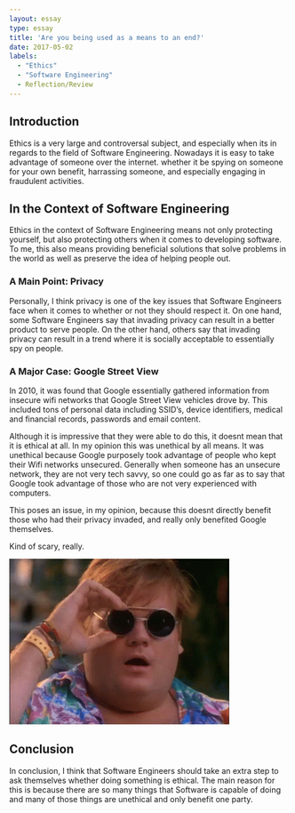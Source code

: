 ```yaml
---
layout: essay
type: essay
title: 'Are you being used as a means to an end?'
date: 2017-05-02
labels:
  - "Ethics"
  - "Software Engineering"
  - Reflection/Review
---
```


## Introduction
Ethics is a very large and controversal subject, and especially when its in regards to the field of Software Engineering. Nowadays it is easy to take advantage of someone over the internet. whether it be spying on someone for your own benefit, harrassing someone, and especially engaging in fraudulent activities. 

## In the Context of Software Engineering
Ethics in the context of Software Engineering means not only protecting yourself, but also protecting others when it comes to developing software. To me, this also means providing beneficial solutions that solve problems in the world as well as preserve the idea of helping people out. 

### A Main Point: Privacy
Personally, I think privacy is one of the key issues that Software Engineers face when it comes to whether or not they should respect it. On one hand, some Software Engineers say that invading privacy can result in a better product to serve people. On the other hand, others say that invading privacy can result in a trend where it is socially acceptable to essentially spy on people. 

### A Major Case: Google Street View
In 2010, it was found that Google essentially gathered information from insecure wifi networks that Google Street View vehicles drove by. This included tons of personal data including SSID’s, device identifiers, medical and financial records, passwords and email content. 

Although it is impressive that they were able to do this, it doesnt mean that it is ethical at all. In my opinion this was unethical by all means. It was unethical because Google purposely took advantage of people who kept their Wifi networks unsecured. Generally when someone has an unsecure network, they are not very tech savvy, so one could go as far as to say that Google took advantage of those who are not very experienced with computers. 

This poses an issue, in my opinion, because this doesnt directly benefit those who had their privacy invaded, and really only benefited Google themselves. 

Kind of scary, really.

<img class="ui medium right spaced image" src="../images/noway.gif">

## Conclusion 
In conclusion, I think that Software Engineers should take an extra step to ask themselves whether doing something is ethical. The main reason for this is because there are so many things that Software is capable of doing and many of those things are unethical and only benefit one party.
